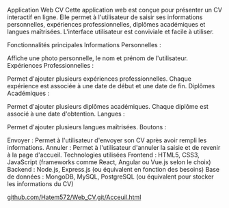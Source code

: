 Application Web CV
Cette application web est conçue pour présenter un CV interactif en ligne. Elle permet à l'utilisateur de saisir ses informations personnelles, expériences professionnelles, diplômes académiques et langues maîtrisées. L'interface utilisateur est conviviale et facile à utiliser.

Fonctionnalités principales
Informations Personnelles :

Affiche une photo personnelle, le nom et prénom de l'utilisateur.
Expériences Professionnelles :

Permet d'ajouter plusieurs expériences professionnelles.
Chaque expérience est associée à une date de début et une date de fin.
Diplômes Académiques :

Permet d'ajouter plusieurs diplômes académiques.
Chaque diplôme est associé à une date d'obtention.
Langues :

Permet d'ajouter plusieurs langues maîtrisées.
Boutons :

Envoyer : Permet à l'utilisateur d'envoyer son CV après avoir rempli les informations.
Annuler : Permet à l'utilisateur d'annuler la saisie et de revenir à la page d'accueil.
Technologies utilisées
Frontend : HTML5, CSS3, JavaScript (frameworks comme React, Angular ou Vue.js selon le choix)
Backend : Node.js, Express.js (ou équivalent en fonction des besoins)
Base de données : MongoDB, MySQL, PostgreSQL (ou équivalent pour stocker les informations du CV)

[github.com/Hatem572/Web_CV.git/Acceuil.html](https://Hatem572.github.io/Web_CV/Acceuil.html)
 
 
